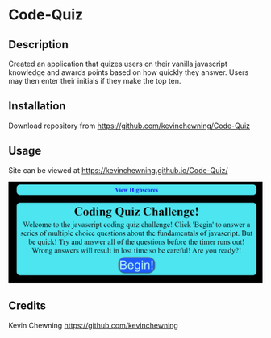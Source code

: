 # Code-Quiz

## Description

Created an application that quizes users on their vanilla javascript knowledge and awards points based on how quickly they answer. Users may then enter their initials if they make the top ten.

## Installation

Download repository from https://github.com/kevinchewning/Code-Quiz

## Usage

Site can be viewed at https://kevinchewning.github.io/Code-Quiz/

![Site Screenshot](cq-screenshot.jpg)

## Credits

Kevin Chewning https://github.com/kevinchewning
